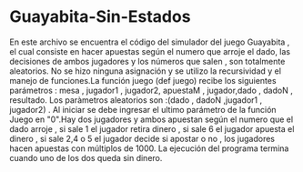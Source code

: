 # Guayabita-Sin-Estados

En este archivo se encuentra el código del simulador del juego  Guayabita , el cual consiste en hacer apuestas según el numero que arroje el dado, las decisiones de ambos jugadores y los números que salen , son totalmente aleatorios. No se hizo ninguna asignación y se utilizo la recursividad y el manejo de funciones.La función juego (def juego) recibe los siguientes parámetros : mesa , jugador1 , jugador2, apuestaM , jugador,dado , dadoN , resultado. Los paràmetros aleatorios son :(dado , dadoN ,jugador1 , jugador2) . Al iniciar se debe ingresar el ultimo parámetro de la función Juego en "0".Hay dos jugadores y ambos apuestan según el numero  que el dado arroje , si sale 1  el jugador retira dinero  , si sale 6 el jugador apuesta el dinero , si sale 2,4 o 5 el jugador decide si apostar o no , los jugadores hacen apuestas con múltiplos de 1000. La ejecución del programa termina cuando uno de los dos queda sin dinero.
